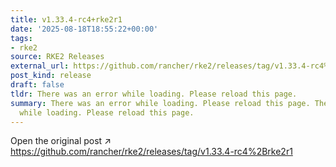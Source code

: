 ```yaml
---
title: v1.33.4-rc4+rke2r1
date: '2025-08-18T18:55:22+00:00'
tags:
- rke2
source: RKE2 Releases
external_url: https://github.com/rancher/rke2/releases/tag/v1.33.4-rc4%2Brke2r1
post_kind: release
draft: false
tldr: There was an error while loading. Please reload this page.
summary: There was an error while loading. Please reload this page. There was an error
  while loading. Please reload this page.
---
```

Open the original post ↗ https://github.com/rancher/rke2/releases/tag/v1.33.4-rc4%2Brke2r1
